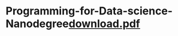 # Programming-for-Data-science-Nanodegree[download.pdf](https://github.com/shaimaalabedi/Programming-for-Data-science-Nanodegree/files/10286815/download.pdf)
